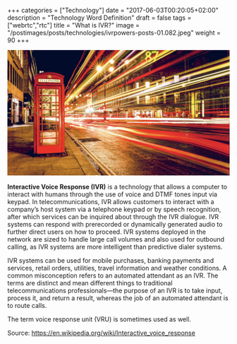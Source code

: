 +++
categories = ["Technology"]
date = "2017-06-03T00:20:05+02:00"
description = "Technology Word Definition"
draft = false
tags = ["webrtc","rtc"]
title = "What is IVR?"
image = "/postimages/posts/technologies/ivrpowers-posts-01.082.jpeg"
weight = 90
+++

![Phone IVR](/postimages/posts/technologies/ivrpowers-posts-01.082.jpeg)

**Interactive Voice Response (IVR)** is a technology that allows a computer to interact with humans through the use of voice and DTMF tones input via keypad. In telecommunications, IVR allows customers to interact with a company’s host system via a telephone keypad or by speech recognition, after which services can be inquired about through the IVR dialogue. IVR systems can respond with prerecorded or dynamically generated audio to further direct users on how to proceed. IVR systems deployed in the network are sized to handle large call volumes and also used for outbound calling, as IVR systems are more intelligent than predictive dialer systems.

IVR systems can be used for mobile purchases, banking payments and services, retail orders, utilities, travel information and weather conditions. A common misconception refers to an automated attendant as an IVR. The terms are distinct and mean different things to traditional telecommunications professionals—the purpose of an IVR is to take input, process it, and return a result, whereas the job of an automated attendant is to route calls.

The term voice response unit (VRU) is sometimes used as well.

Source: https://en.wikipedia.org/wiki/Interactive_voice_response